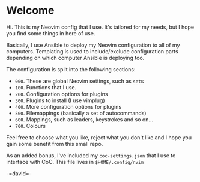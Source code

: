 # Welcome

Hi. This is my Neovim config that I use. It's tailored for my needs,
but I hope you find some things in here of use.

Basically, I use Ansible to deploy my Neovim configuration to all of
my computers. Templating is used to include/exclude configuration
parts depending on which computer Ansible is deploying too.

The configuration is split into the following sections:

* `000`. These are global Neovim settings, such as `set`s
* `100`. Functions that I use.
* `200`. Configuration options for plugins
* `300`. Plugins to install (I use vimplug)
* `400`. More configuration options for plugins
* `500`. Filemappings (basically a set of autocommands)
* `600`. Mappings, such as leaders, keystrokes and so on...
* `700`. Colours

Feel free to choose what you like, reject what you don't like and I
hope you gain some benefit from this small repo.

As an added bonus, I've included my `coc-settings.json` that I use to
interface with CoC. This file lives in `$HOME/.config/nvim`

-=david=-
